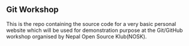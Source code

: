 ## Git Workshop

 This is the repo containing the source code for a very basic personal website which will be used for demonstration purpose at the Git/GitHub workshop organised by Nepal Open Source Klub(NOSK). 
